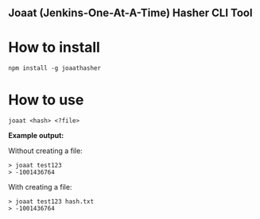 ## Joaat (Jenkins-One-At-A-Time) Hasher CLI Tool

# How to install

```
npm install -g joaathasher
```

# How to use

```
joaat <hash> <?file>
```

**Example output:**

Without creating a file:
```
> joaat test123
> -1001436764
```

With creating a file:
```
> joaat test123 hash.txt
> -1001436764
```
